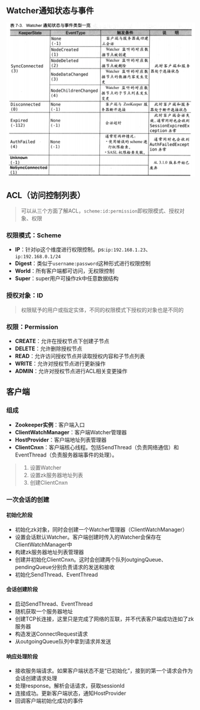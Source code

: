 ## Watcher通知状态与事件

![image-20180827134025564](../images/999999/image-20180827134025564.png)

## ACL（访问控制列表）

> 可以从三个方面了解ACL，`scheme:id:permission`即权限模式、授权对象、权限

### 权限模式：Scheme

- **IP**：针对ip这个维度进行权限控制。ps:`ip:192.168.1.23`、`ip:192.168.0.1/24`
- **Digest**：类似于`username:password`这种形式进行权限控制
- **World**：所有客户端都可访问，无权限控制
- **Super**：super用户可操作zk中任意数据结构

### 授权对象：ID

> 权限赋予的用户或指定实体，不同的权限模式下授权的对象也是不同的

### 权限：Permission

- **CREATE**：允许在授权节点下创建子节点
- **DELETE**：允许删除授权节点
- **READ**：允许访问授权节点并读取授权内容和子节点列表
- **WRITE**：允许对授权节点进行更新操作
- **ADMIN**：允许对授权节点进行ACL相关变更操作

## 客户端

### 组成

- **Zookeeper实例**：客户端入口
- **ClientWatchManager**：客户端Watcher管理器
- **HostProvider**：客户端地址列表管理器
- **ClientCnxn**：客户端核心线程。包括SendThread（负责网络通信）和EventThread（负责服务器端事件的处理）。

> 1. 设置Watcher
> 2. 设置zk服务器地址列表
> 3. 创建ClientCnxn

### 一次会话的创建

#### 初始化阶段

- 初始化zk对象，同时会创建一个Watcher管理器（ClientWatchManager）
- 设置会话默认Watcher。客户端创建时传入的Watcher会保存在ClientWatchManager中
- 构建zk服务器地址列表管理器
- 创建并初始化ClientCnxn。这时会创建两个队列outgingQueue、pendingQueue分别负责请求的发送和接收
- 初始化SendThread、EventThread

#### 会话创建阶段

- 启动SendThread、EventThread
- 随机获取一个服务器地址
- 创建TCP长连接，这里只是完成了网络的互联，并不代表客户端成功连如了zk服务器
- 构造发送ConnectRequest请求
- 从outgoingQueue队列中拿到请求并发送

#### 响应处理阶段

- 接收服务端请求。如果客户端状态不是“已初始化”，接到的第一个请求会作为会话创建请求处理
- 处理response。解析会话请求，获取sessionId
- 连接成功。更新客户端状态，通知HostProvider
- 回调客户端初始化成功的事件





